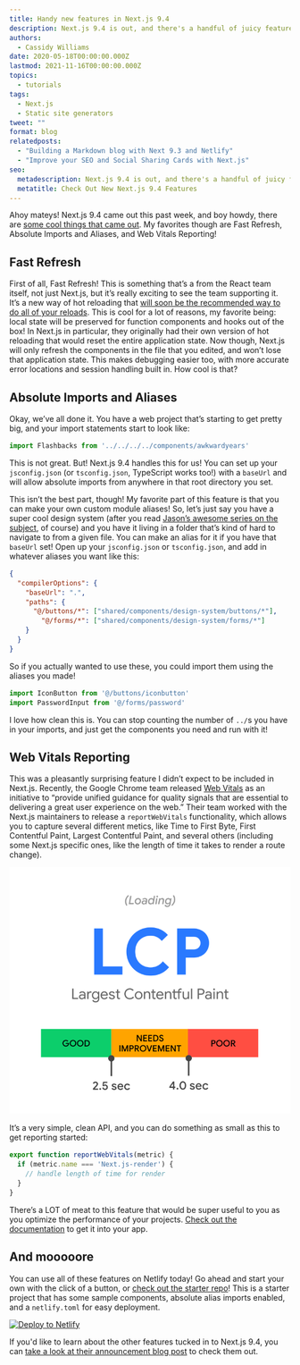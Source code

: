 ```yaml
---
title: Handy new features in Next.js 9.4
description: Next.js 9.4 is out, and there's a handful of juicy features to try out!
authors:
  - Cassidy Williams
date: 2020-05-18T00:00:00.000Z
lastmod: 2021-11-16T00:00:00.000Z
topics:
  - tutorials
tags:
  - Next.js
  - Static site generators
tweet: ""
format: blog
relatedposts:
  - "Building a Markdown blog with Next 9.3 and Netlify"
  - "Improve your SEO and Social Sharing Cards with Next.js"
seo:
  metadescription: Next.js 9.4 is out, and there's a handful of juicy features to try out! This post outlines fast refresh, absolute imports and aliases, web vitals reporting, and more. Check it out!
  metatitle: Check Out New Next.js 9.4 Features
---
```

Ahoy mateys! Next.js 9.4 came out this past week, and boy howdy, there are [some cool things that came out](https://nextjs.org/blog/next-9-4). My favorites though are Fast Refresh, Absolute Imports and Aliases, and Web Vitals Reporting!

## Fast Refresh

First of all, Fast Refresh! This is something that’s a from the React team itself, not just Next.js, but it’s really exciting to see the team supporting it. It’s a new way of hot reloading that [will soon be the recommended way to do all of your reloads](https://github.com/gaearon/react-hot-loader#moving-towards-next-step). This is cool for a lot of reasons, my favorite being: local state will be preserved for function components and hooks out of the box! In Next.js in particular, they originally had their own version of hot reloading that would reset the entire application state. Now though, Next.js will only refresh the components in the file that you edited, and won’t lose that application state. This makes debugging easier too, with more accurate error locations and session handling built in. How cool is that?

## Absolute Imports and Aliases

Okay, we’ve all done it. You have a web project that’s starting to get pretty big, and your import statements start to look like:

```js
import Flashbacks from '../../../../components/awkwardyears'
```

This is not great. But! Next.js 9.4 handles this for us! You can set up your `jsconfig.json` (or `tsconfig.json`, TypeScript works too!) with a `baseUrl`  and will allow absolute imports from anywhere in that root directory you set. 

This isn’t the best part, though! My favorite part of this feature is that you can make your own custom module aliases! So, let’s just say you have a super cool design system (after you read [Jason’s awesome series on the subject](https://www.netlify.com/blog/2020/05/11/intention-vs.-drift-lets-learn-design-systems-part-1/?utm_source=nextblog&utm_medium=designsystems-jl&utm_campaign=devex), of course) and you have it living in a folder that’s kind of hard to navigate to from a given file. You can make an alias for it if you have that `baseUrl` set! Open up your `jsconfig.json` or `tsconfig.json`, and add in whatever aliases you want like this:

```json
{
  "compilerOptions": {
    "baseUrl": ".",
    "paths": {
      "@/buttons/*": ["shared/components/design-system/buttons/*"],
		"@/forms/*": ["shared/components/design-system/forms/*"]
    }
  }
}
```

So if you actually wanted to use these, you could import them using the aliases you made!

```js
import IconButton from '@/buttons/iconbutton'
import PasswordInput from '@/forms/password'
```

I love how clean this is. You can stop counting the number of `../`s you have in your imports, and just get the components you need and run with it!

## Web Vitals Reporting

This was a pleasantly surprising feature I didn’t expect to be included in Next.js. Recently, the Google Chrome team released [Web Vitals](https://web.dev/vitals/) as an initiative to “provide unified guidance for quality signals that are essential to delivering a great user experience on the web.” Their team worked with the Next.js maintainers to release a `reportWebVitals` functionality, which allows you to capture several different metics, like Time to First Byte, First Contentful Paint, Largest Contentful Paint, and several others (including some Next.js specific ones, like the length of time it takes to render a route change).

![The spectrum for Largest Contentful Paint](/v3/img/blog/lcp_ux.svg "The spectrum for Largest Contentful Paint")

It’s a very simple, clean API, and you can do something as small as this to get reporting started:

```js
export function reportWebVitals(metric) {
  if (metric.name === 'Next.js-render') {
    // handle length of time for render 
  }  
}
```

There’s a LOT of meat to this feature that would be super useful to you as you optimize the performance of your projects. [Check out the documentation](https://nextjs.org/docs/advanced-features/measuring-performance) to get it into your app.

## And mooooore

You can use all of these features on Netlify today! Go ahead and start your own with the click of a button, or [check out the starter repo](https://github.com/netlify-templates/next-netlify-starter)! This is a starter project that has some sample components, absolute alias imports enabled, and a `netlify.toml` for easy deployment. 

[![Deploy to Netlify](https://www.netlify.com/img/deploy/button.svg)](https://app.netlify.com/start/deploy?repository=https://github.com/netlify-templates/next-netlify-starter&utm_source=github&utm_medium=nextstarter-cs&utm_campaign=devex)

If you'd like to learn about the other features tucked in to Next.js 9.4, you can [take a look at their announcement blog post](https://nextjs.org/blog/next-9-4) to check them out.